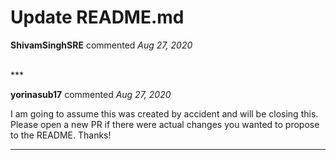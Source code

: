 # Update README.md

**ShivamSinghSRE** commented *Aug 27, 2020*


<br />
***


**yorinasub17** commented *Aug 27, 2020*

I am going to assume this was created by accident and will be closing this. Please open a new PR if there were actual changes you wanted to propose to the README. Thanks!
***

